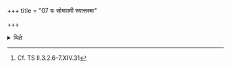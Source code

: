 +++
title = "07 यः सोमवामी स्यात्तस्मा"

+++

<details><summary>थिते</summary>

7. For the sake of him who has vomitted Soma, he should pour out (grains in order to prepare) a pap for Soma and Indra.[^1]   

[^1]: Cf. TS II.3.2.6-7.XIV.31  
</details>
